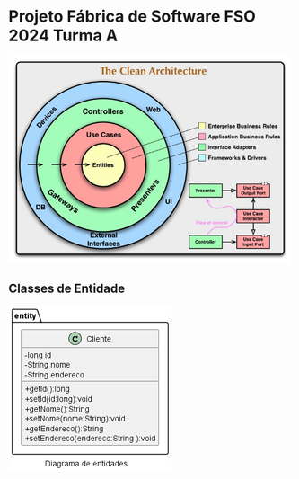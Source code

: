 # Projeto Fábrica de Software FSO 2024 Turma A
![The Clean Architecture](diagramas/png/CleanArchitecture.jpg "CleanArchitecture")

## Classes de Entidade
![Diagrama de Classes](diagramas/png/entidades.png "Diagrama")
